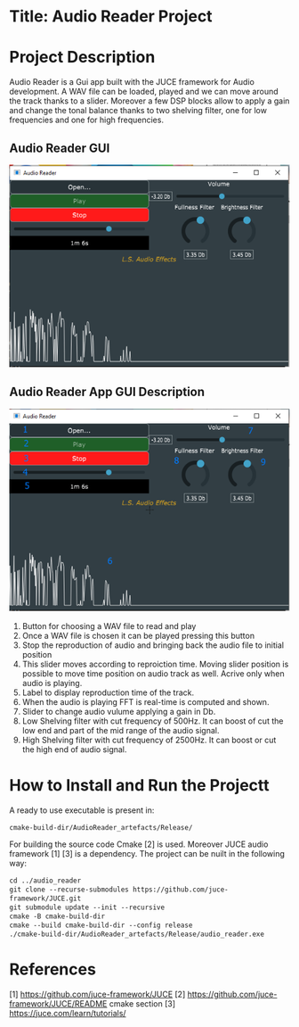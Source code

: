 # Title: Audio Reader Project

# Project Description

Audio Reader is a Gui app built with the JUCE framework for Audio development. A WAV file can be loaded, played and we can move around the track thanks to a slider.
Moreover a few DSP blocks allow to apply a gain and change the tonal balance thanks to two shelving filter, one for low frequencies and one for high frequencies.  

## Audio Reader GUI

![uno](figs/reader.png)

## Audio Reader App GUI Description 

![due](figs/reader_numbered.png)

1. Button for choosing a WAV file to read and play
2. Once a WAV file is chosen it can be played pressing this button
3. Stop the reproduction of audio and bringing back the audio file to initial position
4. This slider moves according to reproiction time. Moving slider position is possible to move time position on audio track as well. Acrive only when audio is playing.
5. Label to display reproduction time of the track.
6. When the audio is playing FFT is real-time is computed and shown.
7. Slider to change audio vulume applying a gain in Db.
8. Low Shelving filter with cut frequency of 500Hz. It can boost of cut the low end and part of the mid range of the audio signal.
9. High Shelving filter with cut frequency of 2500Hz. It can boost or cut the high end of audio signal. 

# How to Install and Run the Projectt

A ready to use executable is present in: 

    cmake-build-dir/AudioReader_artefacts/Release/

For building the source code Cmake [2] is used. Moreover JUCE audio framework [1] [3] is a dependency.
The project can be nuilt in the following way:

    cd ../audio_reader
    git clone --recurse-submodules https://github.com/juce-framework/JUCE.git
    git submodule update --init --recursive
    cmake -B cmake-build-dir
    cmake --build cmake-build-dir --config release
    ./cmake-build-dir/AudioReader_artefacts/Release/audio_reader.exe

# References

[1] https://github.com/juce-framework/JUCE
[2] https://github.com/juce-framework/JUCE/README cmake section
[3] https://juce.com/learn/tutorials/